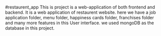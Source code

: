 ﻿#restaurent_app
This is project is a web-application of both frontend and backend.
It is a web application of restaurent website.
here we have a job application folder, menu folder, happiness cards folder, franchises folder and many more features in this User interface.
we used mongoDB as the database in this project.
